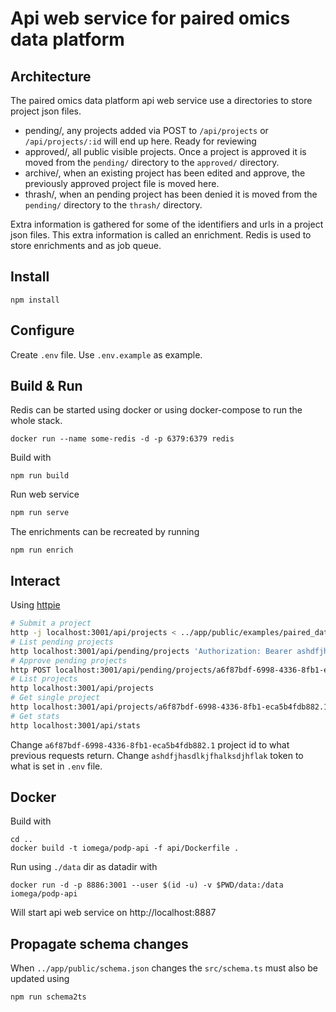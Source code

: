 # Api web service for paired omics data platform

## Architecture

The paired omics data platform api web service use a directories to store project json files.

* pending/, any projects added via POST to `/api/projects` or `/api/projects/:id` will end up here. Ready for reviewing
* approved/, all public visible projects. Once a project is approved it is moved from the `pending/` directory to the `approved/` directory.
* archive/, when an existing project has been edited and approve, the previously approved project file is moved here.
* thrash/, when an pending project has been denied it is moved from the `pending/` directory to the `thrash/` directory.

Extra information is gathered for some of the identifiers and urls in a project json files. This extra information is called an enrichment. Redis is used to store enrichments and as job queue.

## Install

```shell
npm install
```

## Configure

Create `.env` file.
Use `.env.example` as example.

## Build & Run

Redis can be started using docker or using docker-compose to run the whole stack.

```shell
docker run --name some-redis -d -p 6379:6379 redis
```

Build with

```shell
npm run build
```

Run web service

```bash
npm run serve
```

The enrichments can be recreated by running

```shell
npm run enrich
```

## Interact

Using [httpie](https://httpie.org)

```bash
# Submit a project
http -j localhost:3001/api/projects < ../app/public/examples/paired_datarecord_MSV000078839_example.json
# List pending projects
http localhost:3001/api/pending/projects 'Authorization: Bearer ashdfjhasdlkjfhalksdjhflak'
# Approve pending projects
http POST localhost:3001/api/pending/projects/a6f87bdf-6998-4336-8fb1-eca5b4fdb882.1 'Authorization: Bearer ashdfjhasdlkjfhalksdjhflak'
# List projects
http localhost:3001/api/projects
# Get single project
http localhost:3001/api/projects/a6f87bdf-6998-4336-8fb1-eca5b4fdb882.1
# Get stats
http localhost:3001/api/stats
```

Change `a6f87bdf-6998-4336-8fb1-eca5b4fdb882.1` project id to what previous requests return.
Change `ashdfjhasdlkjfhalksdjhflak` token to what is set in `.env` file.

## Docker

Build with

```shell
cd ..
docker build -t iomega/podp-api -f api/Dockerfile .
```

Run using `./data` dir as datadir with

```shell
docker run -d -p 8886:3001 --user $(id -u) -v $PWD/data:/data iomega/podp-api
```

Will start api web service on http://localhost:8887

## Propagate schema changes

When `../app/public/schema.json` changes the `src/schema.ts` must also be updated using

```shell
npm run schema2ts
```
